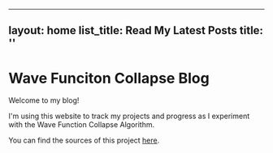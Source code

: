 <!-- index.markdown -->
---
layout: home
list_title: Read My Latest Posts
title: ''
---

# Wave Funciton Collapse Blog

Welcome to my blog!

I'm using this website to track my projects and progress as I experiment with the Wave Function Collapse Algorithm.

You can find the sources of this project
[here](https://github.com/CmndrSalamander/Wave-Function_Collapse).
